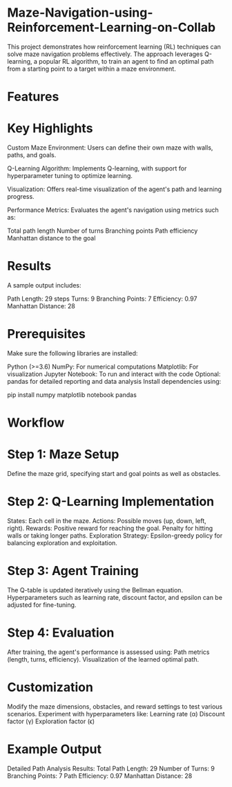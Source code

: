 # Maze-Navigation-using-Reinforcement-Learning-on-Collab

This project demonstrates how reinforcement learning (RL) techniques can solve maze navigation problems effectively. 
The approach leverages Q-learning, a popular RL algorithm, to train an agent to find an optimal path from a starting point to a target within a maze environment.

# Features
# Key Highlights
 Custom Maze Environment: Users can define their own maze with walls, paths, and goals.
 
 Q-Learning Algorithm: Implements Q-learning, with support for hyperparameter tuning to optimize learning.
 
Visualization: Offers real-time visualization of the agent's path and learning progress.

Performance Metrics:
Evaluates the agent's navigation using metrics such as:

Total path length
Number of turns
Branching points
Path efficiency
Manhattan distance to the goal

# Results
A sample output includes:

Path Length: 29 steps
Turns: 9
Branching Points: 7
Efficiency: 0.97
Manhattan Distance: 28

# Prerequisites
Make sure the following libraries are installed:

Python (>=3.6)
NumPy: For numerical computations
Matplotlib: For visualization
Jupyter Notebook: To run and interact with the code
Optional: pandas for detailed reporting and data analysis
Install dependencies using:

pip install numpy matplotlib notebook pandas
# Workflow

# Step 1: Maze Setup
Define the maze grid, specifying start and goal points as well as obstacles.

# Step 2: Q-Learning Implementation
States: Each cell in the maze.
Actions: Possible moves (up, down, left, right).
Rewards:
Positive reward for reaching the goal.
Penalty for hitting walls or taking longer paths.
Exploration Strategy: Epsilon-greedy policy for balancing exploration and exploitation.

# Step 3: Agent Training
The Q-table is updated iteratively using the Bellman equation.
Hyperparameters such as learning rate, discount factor, and epsilon can be adjusted for fine-tuning.

# Step 4: Evaluation
After training, the agent's performance is assessed using:
Path metrics (length, turns, efficiency).
Visualization of the learned optimal path.


# Customization
Modify the maze dimensions, obstacles, and reward settings to test various scenarios.
Experiment with hyperparameters like:
Learning rate (α)
Discount factor (γ)
Exploration factor (ϵ)

# Example Output

Detailed Path Analysis Results:
Total Path Length: 29
Number of Turns: 9
Branching Points: 7
Path Efficiency: 0.97
Manhattan Distance: 28
